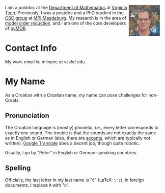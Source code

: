 <!--
.. title: Welcome
.. slug: index
.. date:
.. tags: Petar Mlinarić Mlinaric
.. category: 
.. link: 
.. description: 
.. type: text
-->

<img
  align="right"
  width=20%
  src="images/profile.jpeg"
  alt="Petar Mlinarić profile picture">

I am a postdoc at the
[Department of Mathematics](https://math.vt.edu/) at
[Virginia Tech](https://vt.edu/).
Previously, I was a postdoc and a PhD student in the
[CSC group](https://www.mpi-magdeburg.mpg.de/csc) at
[MPI Magdeburg](https://www.mpi-magdeburg.mpg.de/2316/en).
My research is in the area of
[model order reduction](http://modelreduction.org),
and I am one of the core developers of [pyMOR](https://pymor.org).

# Contact Info

My work email is: mlinaric *at* vt *dot* edu.

# My Name

As a Croatian with a Croatian name, my name can pose challenges for non-Croats.

## Pronunciation

The Croatian language is (mostly) phonetic, i.e.,
every letter corresponds to exactly one sound.
The trouble is that the sounds are not exactly the same as in English or German
(also, there are [accents](https://hr.wikipedia.org/wiki/Naglasak),
which are typically not written).
[Google Translate](https://translate.google.com/?sl=hr&tl=en&text=Petar%20Mlinari%C4%87&op=translate)
does a decent job, though quite robotic.

Usually, I go by "Peter" in English or German-speaking countries.

## Spelling

Officially, the last letter in my last name is "ć"
(LaTeX: `\'c`).
In foreign documents, I replace it with "c".

